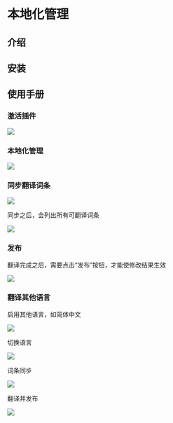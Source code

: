 # 本地化管理

## 介绍

## 安装

## 使用手册

### 激活插件

![](https://nocobase-docs.oss-cn-beijing.aliyuncs.com/d16f6ecd6bfb8d1e8acff38f23ad37f8.png)

### 本地化管理

![](https://nocobase-docs.oss-cn-beijing.aliyuncs.com/c117b5337941f0afd564152053666480.png)

### 同步翻译词条

![](https://nocobase-docs.oss-cn-beijing.aliyuncs.com/bc380a4ebdb2af075abcab5f16287cf9.png)

同步之后，会列出所有可翻译词条

![](https://nocobase-docs.oss-cn-beijing.aliyuncs.com/cf501e6b4d2f67520ad35b00d1ed3446.png)

### 发布

翻译完成之后，需要点击“发布”按钮，才能使修改结果生效

![](https://nocobase-docs.oss-cn-beijing.aliyuncs.com/1f9dc52defb37ac67912011ba31c3160.png)

### 翻译其他语言

启用其他语言，如简体中文

![](https://nocobase-docs.oss-cn-beijing.aliyuncs.com/618830967aaeb643c892fce355d59a73.png)

切换语言

![](https://nocobase-docs.oss-cn-beijing.aliyuncs.com/35548a7bf099df4f30d160c72863c6b8.png)

词条同步

![](https://nocobase-docs.oss-cn-beijing.aliyuncs.com/12f39cfcd7d8d9ce3d367426b959af16.png)

翻译并发布

![](https://nocobase-docs.oss-cn-beijing.aliyuncs.com/eb22725dcab6807dc8a410f5e10e9492.png)